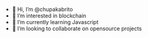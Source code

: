 - 👋 Hi, I’m @chupakabrito
- 👀 I’m interested in blockchain
- 🌱 I’m currently learning Javascript
- 💞️ I’m looking to collaborate on opensource projects

<!---
chupakabrito/chupakabrito is a ✨ special ✨ repository because its `README.md` (this file) appears on your GitHub profile.
You can click the Preview link to take a look at your changes.
--->
